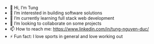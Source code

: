 - 👋 Hi, I’m Tung
- 👀 I’m interested in building software solutions
- 🌱 I’m currently learning full stack web development
- 💞️ I’m looking to collaborate on some projects
- 📫 How to reach me: https://www.linkedin.com/in/tung-nguyen-duc/ 
- ⚡ Fun fact: I love sports in general and love working out

<!---
nguyenductung2709-dt/nguyenductung2709-dt is a ✨ special ✨ repository because its `README.md` (this file) appears on your GitHub profile.
You can click the Preview link to take a look at your changes.
--->

